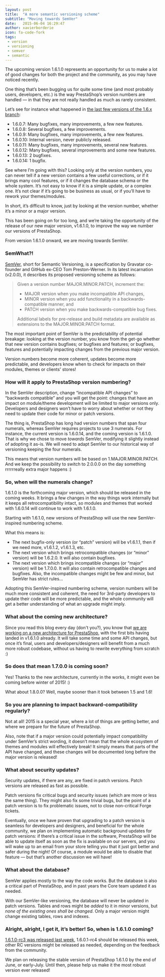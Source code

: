 ```yaml
---
layout: post
title:  "A more semantic versioning scheme"
subtitle: "Moving towards SemVer"
date:   2015-06-04 16:29:47
author: xavierborderie
icon: fa-code-fork
tags:
 - version
 - versioning
 - semver
 - semantic
---
```




The upcoming version 1.6.1.0 represents an opportunity for us to make a lot of good changes for both the project and the community, as you may have noticed recently.

One thing that’s been bugging us for quite some time (and most probably users, developers, etc.) is the way PrestaShop’s version numbers are handled — in that they are not really handled as much as rarely consistent.

Let’s see for instance what happened in [the last few versions of the 1.6.x branch](https://www.prestashop.com/en/developers-versions/changelog/1.6.0.14):

- 1.6.0.7: Many bugfixes, many improvements, a few new features.
- 1.6.0.8: Several bugfixes, a few improvements.
- 1.6.0.9: Many bugfixes, many improvements, a few new features.
- 1.6.0.10: Internal version, never publicly released.
- 1.6.0.11: Many bugfixes, many improvements, several new features.
- 1.6.0.12: Many bugfixes, several improvements and some new features.
- 1.6.0.13: 2 bugfixes.
- 1.6.0.14: 1 bugfix.

See where I’m going with this? Looking only at the version numbers, you can never tell if a new version contains a few useful corrections, or if it brings many cool features, or if it changes the database schema or the whole system. It’s not easy to know if it is a simple update, or a complex one. It’s not clear if it’s going to be business as usual, or if you’ll have to rework your themes/modules.

In short, it’s difficult to know, just by looking at the version number, whether it’s a minor or a major version.

This has been going on for too long, and we’re taking the opportunity of the release of our new major version, v1.6.1.0, to improve the way we number our versions of PrestaShop.

From version 1.6.1.0 onward, we are moving towards SemVer.


### SemWhat?!

[SemVer](http://semver.org/), short for Semantic Versioning, is a specification by Gravatar co-founder and GitHub ex-CEO Tom Preston-Werner. In its latest incarnation (v2.0.0), it describes its proposed versioning scheme as follows:

> Given a version number MAJOR.MINOR.PATCH, increment the:
> 
> - MAJOR version when you make incompatible API changes,
> - MINOR version when you add functionality in a backwards-compatible manner, and
> - PATCH version when you make backwards-compatible bug fixes.
> 
> Additional labels for pre-release and build metadata are available as extensions to the MAJOR.MINOR.PATCH format.

The most important point of SemVer is the predictability of potential breakage: looking at the version number, you know from the get-go whether that new version contains bugfixes; or bugfixes and features; or bugfixes, features and potentially impacting changes from the previous major version.

Version numbers become more coherent, updates become more predictable, and developers know when to check for impacts on their modules, themes or clients' stores!


### How will it apply to PrestaShop version numbering?

In the SemVer description, change “incompatible API changes” to “backwards compatible” and you will get the point: changes that have an impact on module/theme development will be limited to major versions only. Developers and designers won’t have to worry about whether or not they need to update their code for minor or patch versions.

The thing is, PrestaShop has long had version numbers that span four numerals, whereas SemVer requires projects to use 3 numerals. For instance, the current version is 1.6.0.14, and the coming version is 1.6.1.0. That is why we chose to move *towards* SemVer, modifying it slightly instead of adopting it as-is. We will need to adapt SemVer to our historical way of versioning keeping the four numerals.

This means that version numbers will be based on 1.MAJOR.MINOR.PATCH. And we keep the possibility to switch to 2.0.0.0 on the day something rrrrrreally extra major happens :)


### So, when will the numerals change?

1.6.1.0 is the forthcoming major version, which should be released in the coming weeks. It brings a few changes in the way things work internally but it keeps all retrocompatibility intact, so modules and themes that worked with 1.6.0.14 will continue to work with 1.6.1.0.

Starting with 1.6.1.0, new versions of PrestaShop will use the new SemVer-inspired numbering scheme.

What this means is:

- The next bugfix-only version (or “patch” version) will be v1.6.1.1, then if we need more, v1.6.1.2, v1.6.1.3, etc.
- The next version which brings retrocompatible changes (or “minor” version) will be 1.6.2.0. It will also contain bugfixes.
- The next version which brings incompatible changes (or “major” version) will be 1.7.0.0. It will also contain retrocompatible changes and bugfixes. Also, the incompatible changes might be few and minor, but SemVer has strict rules...

Adopting this SemVer-inspired numbering scheme, version numbers will be much more consistent and coherent, the need for 3rd-party developers to update their code will be more predictable, and the whole community will get a better understanding of what an upgrade might imply.


### What about the coming new architecture?

Since you read this blog every day (don't you?), you know that [we are working on a new architecture for PrestaShop](http://build.prestashop.com/news/new-architecture-1-6-1-0/), with the first bits having landed in v1.6.1.0 already. It will take some time and some API changes, but once it’s final, users and developers/designers will benefit from a much more robust codebase, without us having to rewrite everything from scratch :)


### So does that mean 1.7.0.0 is coming soon?

Yes! Thanks to the new architecture, currently in the works, it might even be coming before winter of 2015! :)

What about 1.8.0.0? Well, maybe sooner than it took between 1.5 and 1.6!


### So you are planning to impact backward-compatibility regularly?

Not at all! 2015 is a special year, where a lot of things are getting better, and where we prepare for the future of PrestaShop.

Also, note that if a major version could potentially impact compatibility under SemVer’s strict wording, it doesn’t mean that the whole ecosystem of themes and modules will effectively break! It simply means that parts of the API have changed, and these changes will be documented long before the major version is released!


### What about security updates?

Security updates, if there are any, are fixed in patch versions. Patch versions are released as fast as possible.

Patch versions fix critical bugs and security issues (which are more or less the same thing). They might also fix some trivial bugs, but the point of a patch version is to fix problematic issues, not to close non-critical Forge tickets.

Eventually, once we have proven that upgrading to a patch version is seamless for developers and designers, and beneficial for the whole community, we plan on implementing automatic background updates for patch versions: if there’s a critical issue in the software, PrestaShop will be able to update itself as soon as the fix is available on our servers, and you will wake up to an email from your store telling you that it just got better and safer during the night! Of course, a module would be able to disable that feature — but that’s another discussion we will have!


### What about the database?

SemVer applies mostly to the way the code works. But the database is also a critical part of PrestaShop, and in past years the Core team updated it as needed.

With our SemVer-like versioning, the database will never be updated in patch versions. Tables and rows might be _added_ to it in minor versions, but _none of the existing ones shall be changed_. Only a major version might change existing tables, rows and indexes.


### Alright, alright, I get it, it’s better! So, when is 1.6.1.0 coming?

[1.6.1.0-rc3 was released last week](http://build.prestashop.com/news/prestashop-1-6-1-0-rc3/), 1.6.0.1-rc4 should be released this week, other RC versions might be released as needed, depending on the feedback from the community.

We plan on releasing the stable version of PrestaShop 1.6.1.0 by the end of June, or early-July. Until then, please help us make it the most robust version ever released!

